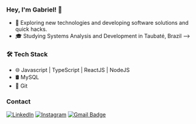 ### Hey, I'm Gabriel! 👋

- 🤔 Exploring new technologies and developing software solutions and quick hacks.
- 🎓 Studying Systems Analysis and Development in Taubaté, Brazil
-->
### 🛠 Tech Stack 
  
- 🌐   Javascript | TypeScript | ReactJS | NodeJS 
- 🛢   MySQL
- 🔧  Git 

### Contact

<a href="https://www.linkedin.com/in/gabriel-dos-santos1910/" target="_blank"><img src="https://img.shields.io/badge/Linkedin-%230077B5.svg?&style=flat-square&logo=linkedin&logoColor=white" alt="LinkedIn"></a>
<a href="https://www.instagram.com/gab.ds96" target="_blank"><img target="_blank" src="https://img.shields.io/badge/Instagram-%23E4405F.svg?&style=flat-square&logo=instagram&logoColor=white" alt="Instagram"></a>
[![Gmail Badge](https://img.shields.io/badge/-Gmail-c14438?style=flat-square&logo=Gmail&logoColor=white&link=mailto:jeffjeff0197@gmail.com)](mailto:gabrields.dev@gmail.com)

